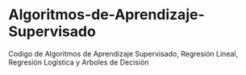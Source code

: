 # Algoritmos-de-Aprendizaje-Supervisado
 Codigo de Algoritmos de Aprendizaje Supervisado, Regresión Lineal, Regresión Logística y Arboles de Decisión
